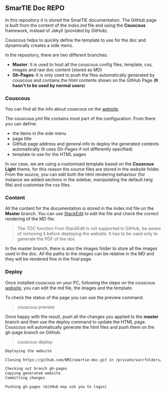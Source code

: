 ## SmarTIE Doc REPO

In this repository it is stored the SmarTIE documentation. The GitHub page is built from the content of the _index.md_ file and using the **Couscous** framework, instead of Jekyll (provided by GitHub).

Couscous helps to quickly define the template to use for the doc and dynamically creates a side menù.

In the repository, there are two different branches:

 - **Master**: It is used to host all the couscous config files, template, css, images and raw doc content (stored as MD)
 - **Gh-Pages**: It is only used to push the files automatically generated by couscous and contains the html contente shown on the GitHub Page (**It hasn't to be used by normal users**)

### Couscous

You can find all the info about couscous on the [website](http://couscous.io).

The couscous.yml file contains most part of the configuration. From there you can define: 

 - the items in the side menu
 - page title
 - GitHub page address and general info to deploy the generated contents automatically (It uses Gh-Pages if not differently specified)
 - template to use for the HTML pages

In our case, we are using a customised template based on the **Couscous Light** theme, for this reason the source files are stored in the *website* folder. From the source, you can edit both the html rendering behaviour (for instance we added sections in the sidebar, manipulating the default.twig file) and customise the css files.

### Content

All the content for the documentation is stored in the index.md file on the **Master** branch. You can use [StackEdit](https://stackedit.io) to edit the file and check the correct rendering of the MD file. 

>The *TOC* function from StackEdit is not supported in GitHub, be aware of removing it before deploying the website. It has to be used only to generate the PDF of the doc

In the master branch, there is also the images folder to store all the images used in the doc. All the paths to the images can be relative in the MD and they will be rendered fine in the final page.

### Deploy
Once installed couscous on your PC, following the steps on the couscous [website](http://couscous.io), you can edit the md file, the images and the template.

To check the status of the page you can use the preview command:
> couscous preview

Once happy with the result, push all the changes you applied to the **master** branch and then use the deploy command to update the HTML page. Couscous will automatically generate the html files and push them on the gh-page branch on GitHub.

> couscous deploy

```markdown
Deploying the website

Cloning https://github.com/NM2/smartie-doc.git in /private/var/folders/6m/pwk1kdhn6077_16q6lz_kztm0000gn/T/couscous_deploy_IF54hC

Checking out branch gh-pages
Copying generated website
Committing changes

Pushing gh-pages (GitHub may ask you to login)
```
